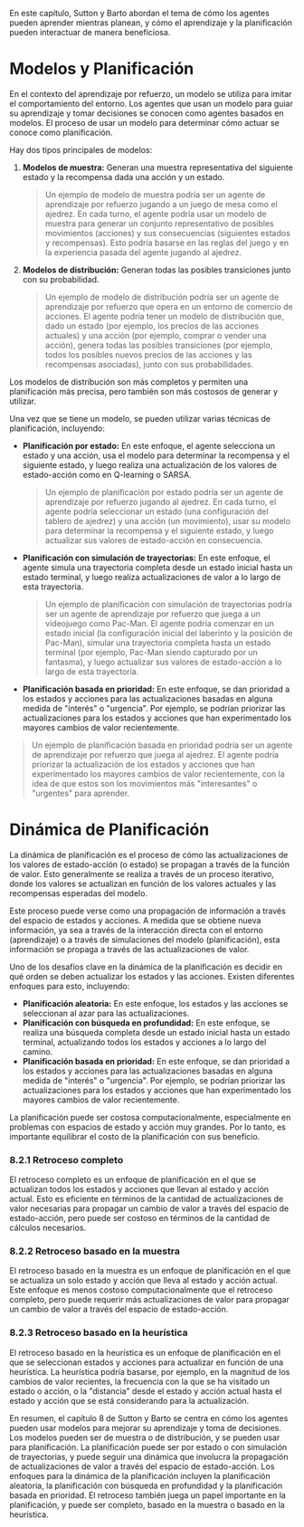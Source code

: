 
En este capítulo, Sutton y Barto abordan el tema de cómo los agentes pueden aprender mientras planean, y cómo el aprendizaje y la planificación pueden interactuar de manera beneficiosa. 

# Modelos y Planificación

En el contexto del aprendizaje por refuerzo, un modelo se utiliza para imitar el comportamiento del entorno. Los agentes que usan un modelo para guiar su aprendizaje y tomar decisiones se conocen como agentes basados en modelos. El proceso de usar un modelo para determinar cómo actuar se conoce como planificación. 



Hay dos tipos principales de modelos: 

1. **Modelos de muestra:** Generan una muestra representativa del siguiente estado y la recompensa dada una acción y un estado.
   
   > Un ejemplo de modelo de muestra podría ser un agente de aprendizaje por refuerzo jugando a un juego de mesa como el ajedrez. En cada turno, el agente podría usar un modelo de muestra para generar un conjunto representativo de posibles movimientos (acciones) y sus consecuencias (siguientes estados y recompensas). Esto podría basarse en las reglas del juego y en la experiencia pasada del agente jugando al ajedrez.
   > 
   
2. **Modelos de distribución:** Generan todas las posibles transiciones junto con su probabilidad. 
   
   > Un ejemplo de modelo de distribución podría ser un agente de aprendizaje por refuerzo que opera en un entorno de comercio de acciones. El agente podría tener un modelo de distribución que, dado un estado (por ejemplo, los precios de las acciones actuales) y una acción (por ejemplo, comprar o vender una acción), genera todas las posibles transiciones (por ejemplo, todos los posibles nuevos precios de las acciones y las recompensas asociadas), junto con sus probabilidades.

Los modelos de distribución son más completos y permiten una planificación más precisa, pero también son más costosos de generar y utilizar. 

Una vez que se tiene un modelo, se pueden utilizar varias técnicas de planificación, incluyendo:

- **Planificación por estado:** En este enfoque, el agente selecciona un estado y una acción, usa el modelo para determinar la recompensa y el siguiente estado, y luego realiza una actualización de los valores de estado-acción como en Q-learning o SARSA. 
  
  > Un ejemplo de planificación por estado podría ser un agente de aprendizaje por refuerzo jugando al ajedrez. En cada turno, el agente podría seleccionar un estado (una configuración del tablero de ajedrez) y una acción (un movimiento), usar su modelo para determinar la recompensa y el siguiente estado, y luego actualizar sus valores de estado-acción en consecuencia.
- **Planificación con simulación de trayectorias:** En este enfoque, el agente simula una trayectoria completa desde un estado inicial hasta un estado terminal, y luego realiza actualizaciones de valor a lo largo de esta trayectoria.
  
  > Un ejemplo de planificación con simulación de trayectorias podría ser un agente de aprendizaje por refuerzo que juega a un videojuego como Pac-Man. El agente podría comenzar en un estado inicial (la configuración inicial del laberinto y la posición de Pac-Man), simular una trayectoria completa hasta un estado terminal (por ejemplo, Pac-Man siendo capturado por un fantasma), y luego actualizar sus valores de estado-acción a lo largo de esta trayectoria.
-  **Planificación basada en prioridad:** En este enfoque, se dan prioridad a los estados y acciones para las actualizaciones basadas en alguna medida de "interés" o "urgencia". Por ejemplo, se podrían priorizar las actualizaciones para los estados y acciones que han experimentado los mayores cambios de valor recientemente.
  > Un ejemplo de planificación basada en prioridad podría ser un agente de aprendizaje por refuerzo que juega al ajedrez. El agente podría priorizar la actualización de los estados y acciones que han experimentado los mayores cambios de valor recientemente, con la idea de que estos son los movimientos más "interesantes" o "urgentes" para aprender.

# Dinámica de Planificación

La dinámica de planificación es el proceso de cómo las actualizaciones de los valores de estado-acción (o estado) se propagan a través de la función de valor. Esto generalmente se realiza a través de un proceso iterativo, donde los valores se actualizan en función de los valores actuales y las recompensas esperadas del modelo.

Este proceso puede verse como una propagación de información a través del espacio de estados y acciones. A medida que se obtiene nueva información, ya sea a través de la interacción directa con el entorno (aprendizaje) o a través de simulaciones del modelo (planificación), esta información se propaga a través de las actualizaciones de valor.

Uno de los desafíos clave en la dinámica de la planificación es decidir en qué orden se deben actualizar los estados y las acciones. Existen diferentes enfoques para esto, incluyendo:

- **Planificación aleatoria:** En este enfoque, los estados y las acciones se seleccionan al azar para las actualizaciones. 
- **Planificación con búsqueda en profundidad:** En este enfoque, se realiza una búsqueda completa desde un estado inicial hasta un estado terminal, actualizando todos los estados y acciones a lo largo del camino. 
- **Planificación basada en prioridad:** En este enfoque, se dan prioridad a los estados y acciones para las actualizaciones basadas en alguna medida de "interés" o "urgencia". Por ejemplo, se podrían priorizar las actualizaciones para los estados y acciones que han experimentado los mayores cambios de valor recientemente.

La planificación puede ser costosa computacionalmente, especialmente en problemas con espacios de estado y acción muy grandes. Por lo tanto, es importante equilibrar el costo de la planificación con sus beneficio.

### 8.2.1 Retroceso completo

El retroceso completo es un enfoque de planificación en el que se actualizan todos los estados y acciones que llevan al estado y acción actual. Esto es eficiente en términos de la cantidad de actualizaciones de valor necesarias para propagar un cambio de valor a través del espacio de estado-acción, pero puede ser costoso en términos de la cantidad de cálculos necesarios.

### 8.2.2 Retroceso basado en la muestra

El retroceso basado en la muestra es un enfoque de planificación en el que se actualiza un solo estado y acción que lleva al estado y acción actual. Este enfoque es menos costoso computacionalmente que el retroceso completo, pero puede requerir más actualizaciones de valor para propagar un cambio de valor a través del espacio de estado-acción. 

### 8.2.3 Retroceso basado en la heurística

El retroceso basado en la heurística es un enfoque de planificación en el que se seleccionan estados y acciones para actualizar en función de una heurística. La heurística podría basarse, por ejemplo, en la magnitud de los cambios de valor recientes, la frecuencia con la que se ha visitado un estado o acción, o la "distancia" desde el estado y acción actual hasta el estado y acción que se está considerando para la actualización.

En resumen, el capítulo 8 de Sutton y Barto se centra en cómo los agentes pueden usar modelos para mejorar su aprendizaje y toma de decisiones. Los modelos pueden ser de muestra o de distribución, y se pueden usar para planificación. La planificación puede ser por estado o con simulación de trayectorias, y puede seguir una dinámica que involucra la propagación de actualizaciones de valor a través del espacio de estado-acción. Los enfoques para la dinámica de la planificación incluyen la planificación aleatoria, la planificación con búsqueda en profundidad y la planificación basada en prioridad. El retroceso también juega un papel importante en la planificación, y puede ser completo, basado en la muestra o basado en la heurística.
